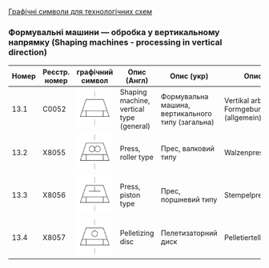 [Графічні символи для технологічних схем](symbols.md)

### Формувальні машини — обробка у вертикальному напрямку (Shaping machines - processing in vertical direction)

| Номер | Реєстр. номер | графічний символ                                             | Опис (Англ)                              | Опис (укр)                                        | Опис (Нім)                                          |
| ----- | ------------- | ------------------------------------------------------------ | ---------------------------------------- | ------------------------------------------------- | --------------------------------------------------- |
| 13.1  | C0052         | ![Vertikal arbeitende Formgebungsmaschine (allgemein)](media/Shaping_machine_vertical_type_(general).png) | Shaping machine, vertical type (general) | Формувальна машина, вертикального типу (загальна) | Vertikal arbeitende Formgebungsmaschine (allgemein) |
| 13.2  | X8055         | ![Walzenpresse](media/Press_roller_type.png)                 | Press, roller type                       | Прес, валковий типу                               | Walzenpresse                                        |
| 13.3  | X8056         | ![Stempelpresse](media/Press_piston_type.png)                | Press, piston type                       | Прес, поршневий типу                              | Stempelpresse                                       |
| 13.4  | X8057         | ![Pelletierteller](media/Pelletizing_disc.png)               | Pelletizing disc                         | Пелетизаторний диск                               | Pelletierteller                                     |
